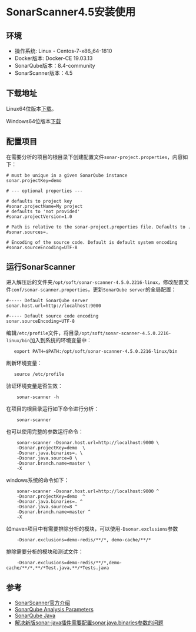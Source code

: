 # SonarScanner4.5安装使用

## 环境

- 操作系统: Linux - Centos-7-x86_64-1810
- Docker版本: Docker-CE 19.03.13
- SonarQube版本：8.4-community
- SonarScanner版本：4.5

## 下载地址

Linux64位版本[下载](https://binaries.sonarsource.com/Distribution/sonar-scanner-cli/sonar-scanner-cli-4.5.0.2216-linux.zip)。

Windows64位版本[下载](https://binaries.sonarsource.com/Distribution/sonar-scanner-cli/sonar-scanner-cli-4.5.0.2216-windows.zip)

## 配置项目

在需要分析的项目的根目录下创建配置文件`sonar-project.properties`，内容如下：

```properties
# must be unique in a given SonarQube instance
sonar.projectKey=demo

# --- optional properties ---

# defaults to project key
#sonar.projectName=My project
# defaults to 'not provided'
#sonar.projectVersion=1.0
 
# Path is relative to the sonar-project.properties file. Defaults to .
#sonar.sources=.
 
# Encoding of the source code. Default is default system encoding
#sonar.sourceEncoding=UTF-8
```

## 运行SonarScanner 

进入解压后的文件夹`/opt/soft/sonar-scanner-4.5.0.2216-linux`，修改配置文件`conf/sonar-scanner.properties`，更新`SonarQube server`的全局配置：

```properties
#----- Default SonarQube server
sonar.host.url=http://localhost:9000

#----- Default source code encoding
sonar.sourceEncoding=UTF-8
```

编辑`/etc/profile`文件，将目录`/opt/soft/sonar-scanner-4.5.0.2216-linux/bin`加入到系统的环境变量中：

```
   export PATH=$PATH:/opt/soft/sonar-scanner-4.5.0.2216-linux/bin
```

刷新环境变量：

```shell
   source /etc/profile
```

验证环境变量是否生效：

```shell
    sonar-scanner -h
```

在项目的根目录运行如下命令进行分析：

```shell
    sonar-scanner
```

也可以使用完整的参数运行命令：

```shell
    sonar-scanner -Dsonar.host.url=http://localhost:9000 \
    -Dsonar.projectKey=demo  \
    -Dsonar.java.binaries=. \
    -Dsonar.java.source=8 \
    -Dsonar.branch.name=master \
    -X
```

windows系统的命令如下：

```shell
    sonar-scanner -Dsonar.host.url=http://localhost:9000 ^
    -Dsonar.projectKey=demo  ^
    -Dsonar.java.binaries=. ^
    -Dsonar.java.source=8 ^
    -Dsonar.branch.name=master ^
    -X
```

如maven项目中有需要排除分析的模块，可以使用`-Dsonar.exclusions`参数

```
    -Dsonar.exclusions=demo-redis/**/*, demo-cache/**/*
```

排除需要分析的模块和测试文件：

```
    -Dsonar.exclusions=demo-redis/**/*,demo-cache/**/*,**/*Test.java,**/*Tests.java
```

## 参考

- [SonarScanner官方介绍](https://docs.sonarqube.org/latest/analysis/scan/sonarscanner/#)
- [SonarQube Analysis Parameters](https://docs.sonarqube.org/latest/analysis/analysis-parameters/)
- [SonarQube Java](https://docs.sonarqube.org/latest/analysis/languages/java/)
- [解决新版sonar-java插件需要配置sonar.java.binaries参数的问题](https://blog.csdn.net/u013111003/article/details/79927668)
